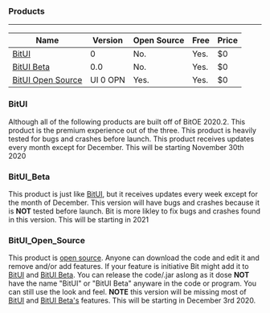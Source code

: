 ### Products
---

|Name             |Version |Open Source|Free|Price|
|-----------------|--------|-----------|----|-----|
|[BitUI](https://bit-software-net.github.io/bit-software-net/Products#bitui)            |0       |No.        |Yes.|$0   |
|[BitUI Beta](https://bit-software-net.github.io/bit-software-net/Products#bitui_beta)       |0.0     |No.        |Yes.|$0   |
|[BitUI Open Source](https://bit-software-net.github.io/bit-software-net/Products#bitUI_open_source)|UI 0 OPN|Yes.       |Yes.|$0   |

### BitUI
Although all of the following products are built off of BitOE 2020.2. This product is the premium experience out of the three. This product is heavily tested for bugs and crashes before launch. This product receives updates every month except for December. This will be starting November 30th 2020

### BitUI_Beta
This product is just like [BitUI](https://bit-software-net.github.io/bit-software-net/Products#bitui), but it receives updates every week except for the month of December. This version will have bugs and crashes because it is **NOT** tested before launch. Bit is more likley to fix bugs and crashes found in this version. This will be starting in 2021

### BitUI_Open_Source
This product is [open source](https://opensource.org/). Anyone can download the code and edit it and remove and/or add features. If your feature is initiative Bit might add it to [BitUI](https://bit-software-net.github.io/bit-software-net/Products#bitui) and [BitUI Beta](https://bit-software-net.github.io/bit-software-net/Products#Bitui_beta). You can release the code/.jar aslong as it dose **NOT** have the name "BitUI" or "BitUI Beta" anyware in the code or program. You can still use the look and feel. **NOTE** this version will be missing most of [BitUI](https://bit-software-net.github.io/bit-software-net/Products#bitui) and [BitUI Beta's](https://bit-software-net.github.io/bit-software-net/Products#bitui_beta) features. This will be starting in December 3rd 2020.
